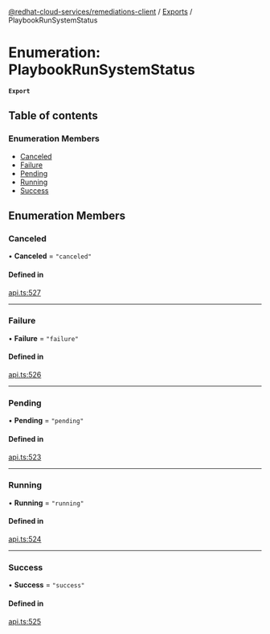 [@redhat-cloud-services/remediations-client](../README.md) / [Exports](../modules.md) / PlaybookRunSystemStatus

# Enumeration: PlaybookRunSystemStatus

**`Export`**

## Table of contents

### Enumeration Members

- [Canceled](PlaybookRunSystemStatus.md#canceled)
- [Failure](PlaybookRunSystemStatus.md#failure)
- [Pending](PlaybookRunSystemStatus.md#pending)
- [Running](PlaybookRunSystemStatus.md#running)
- [Success](PlaybookRunSystemStatus.md#success)

## Enumeration Members

### Canceled

• **Canceled** = ``"canceled"``

#### Defined in

[api.ts:527](https://github.com/RedHatInsights/javascript-clients/blob/master/packages/remediations/api.ts#L527)

___

### Failure

• **Failure** = ``"failure"``

#### Defined in

[api.ts:526](https://github.com/RedHatInsights/javascript-clients/blob/master/packages/remediations/api.ts#L526)

___

### Pending

• **Pending** = ``"pending"``

#### Defined in

[api.ts:523](https://github.com/RedHatInsights/javascript-clients/blob/master/packages/remediations/api.ts#L523)

___

### Running

• **Running** = ``"running"``

#### Defined in

[api.ts:524](https://github.com/RedHatInsights/javascript-clients/blob/master/packages/remediations/api.ts#L524)

___

### Success

• **Success** = ``"success"``

#### Defined in

[api.ts:525](https://github.com/RedHatInsights/javascript-clients/blob/master/packages/remediations/api.ts#L525)
